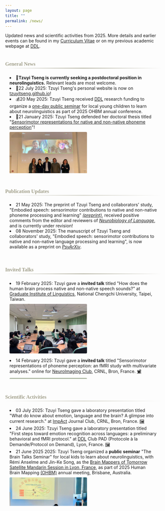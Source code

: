 ```yaml
---
layout: page
title: ""
permalink: /news/
---
```


<style>
.scroll-window {
  max-height: 310px;   /* Adjust height */
  overflow-y: auto;
  padding: 0.5em 1em;
  border-radius: 4px;
  margin-bottom: 3.5em;
  margin-top: 1em;
}

.news-with-pics {
  display: flex;
  align-items: flex-start;
  gap: 1em;
  margin-bottom: 1em;
}

.news-with-pics img {
  width: 250px;
  height: 160px;
  object-fit: cover;
  border-radius: 3px;
  flex-shrink: 0;
  margin-top: 0.5em;
}

.news-with-pics div {
  flex: 1;
}

.gradient-divider {
  border: none;
  height: 1.5px;
  background: linear-gradient(to right, transparent, #A19F8A, transparent);
  margin: 2px 0;
}

h3 {
  margin-bottom: 2px;
  color: #A19F8A;
  font-family: 'Georgia', serif;
}
</style>

Updated news and scientific activities from 2025. More details and earlier events can be found in my <a href="https://tzuyitseng.github.io/cv/">Curriculum Vitae</a> or on my previous academic webpage at <a href="http://www.ddl.cnrs.fr/tseng">DDL</a>.<br><br>
### General News
<hr class="gradient-divider" />

<div class="scroll-window">

<li>🚨<b>Tzuyi Tseng is currently seeking a postdoctoral position in neurolinguistics.</b> Relevant leads are most welcome.</li>
<li>🚀22 July 2025: Tzuyi Tseng's personal website is now on <a href="https://tzuyitseng.github.io/">tzuyitseng.github.io</a>!</li>
<li>💰20 May 2025: Tzuyi Tseng received <a href="http://www.ddl.cnrs.fr/">DDL</a> research funding to organize a <a href="https://ohbm-dic.github.io/kidsreview/2025/mandarin_session/">one-day public seminar</a> for local young children to learn about neurolinguistics as part of 2025 OHBM annual conference.</li>
<li>🎉21 January 2025: Tzuyi Tseng defended her doctoral thesis titled "<a href="https://hal.science/tel-04988192">Sensorimotor representations for native and non-native phoneme perception</a>"!</li>
  <div class="news-with-pics">
    <img src="/assets/img/defense.jpg" alt="defense">
  </div>
</div>

### Publication Updates
<hr class="gradient-divider" />

<div class="scroll-window">

<li>21 May 2025: The preprint of Tzuyi Tseng and collaborators' study, "Embodied speech: sensorimotor contributions to native and non-native phoneme processing and learning" <a href="https://osf.io/preprints/psyarxiv/fqwe8"><em>(preprint)</em></a>, received positive comments from the editor and reviewers of <a href="https://direct.mit.edu/nol"><em>Neurobiology of Language</em></a>, and is currently under revision!</li>
<li>08 November 2025: The manuscript of Tzuyi Tseng and collaborators' study, "Embodied speech: sensorimotor contributions to native and non-native language processing and learning", is now available as a preprint on <a href="https://osf.io/preprints/psyarxiv/fqwe8"><em>PsyArXiv</em></a>.</li>

</div>

### Invited Talks
<hr class="gradient-divider" />

<div class="scroll-window">
<li>19 February 2025: Tzuyi gave a <b>invited talk</b> titled "How does the human brain process native and non-native speech sounds?" at <a href="https://ling.nccu.edu.tw/eng/PageFront">Graduate Institute of Linguistics</a>, National Chengchi University, Taipei, Taiwan.</li>
  <div class="news-with-pics">
    <img src="/assets/img/talk_GILNCCU2025.jpg" alt="talk_GILNCCU2025">
  </div>
 <li>14 February 2025: Tzuyi gave a <b>invited talk</b> titled "Sensorimotor representations of phoneme perception: an fMRI study with multivariate analyses." online for <a href="https://osf.io/sxkgq/">NeuroImaging Club</a>, CRNL, Bron, France. <a href="https://pod.inserm.fr/video/2239-neuroimaging-club-tzuyi-tseng-202502/">📽️</a></li>
  <div class="news-with-pics">
    <img src="/assets/img/talk_CRNL2025.jpg" alt="talk_CRNL2025">
  </div>
</div>

### Scientific Activities
<hr class="gradient-divider" />

<div class="scroll-window">

<li>03 July 2025: Tzuyi Tseng gave a laboratory presentation titled "What do know about emotion, language and the brain? A glimpse into current research." at <a href="https://www.crnl.fr/fr/equipe/impact">ImpAct</a> Journal Club, CRNL, Bron, France. <a href="https://bsky.app/profile/tzuyitseng.bsky.social/post/3lt2thpfgsk2p">🖼️</a></li>
<li>24 June 2025: Tzuyi Tseng gave a laboratory presentation titled "First steps toward emotion recognition across languages: a preliminary behavioral and fMRI protocol." at <a href="http://www.ddl.cnrs.fr/">DDL</a> Club PAD (Protocole à la Demande/Protocol on Demand), Lyon, France. <a href="https://bsky.app/profile/tzuyitseng.bsky.social/post/3lsh6fxqa3223">🖼️</a></li>
<li>21 June 2025 2025: Tzuyi Tseng organized a <b>public seminar</b> "The Brain Talks Seminar" for local kids to learn about neurolinguistics, with <a href="http://www.ddl.cnrs.fr/Anselme" style="text-decoration:none;">Rémi Anselme</a> and <a href="http://www.ddl.cnrs.fr/Song" style="text-decoration:none;">Jin-Ke Song</a>, as the <a href="https://ohbm-dic.github.io/kidsreview/2025/mandarin_session/">Brain Mappers of Tomorrow Satellite Mandarin Session in Lyon, France</a>, as part of 2025 Human Brain Mapping <a href="https://www.humanbrainmapping.org/i4a/pages/index.cfm?pageid=4229">(OHBM)</a> annual meeting, Brisbane, Australia.</li>
  <div class="news-with-pics">
    <img src="/assets/img/seminar_BMT2025.jpg" alt="seminar_BMT2025">
  </div>
<li>20 February 2025: Tzuyi Tseng gave a <b>public talk</b> titled "Sensorimotor representation of native and non-native phoneme perception and its application for foreign language learning." at <a href="https://homepage.ntu.edu.tw/~gilntu/">Graduate Institute of Linguistics</a>, National Taiwan University, Taipei, Taiwan. <a href="https://bsky.app/profile/tzuyitseng.bsky.social/post/3lilze57ggc2z">🖼️</a></li>

</div>
